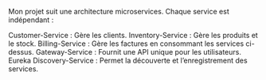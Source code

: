 Mon projet suit une architecture microservices. Chaque service est indépendant :

Customer-Service : Gère les clients.
Inventory-Service : Gère les produits et le stock.
Billing-Service : Gère les factures en consommant les services ci-dessus.
Gateway-Service : Fournit une API unique pour les utilisateurs.
Eureka Discovery-Service : Permet la découverte et l’enregistrement des services.
